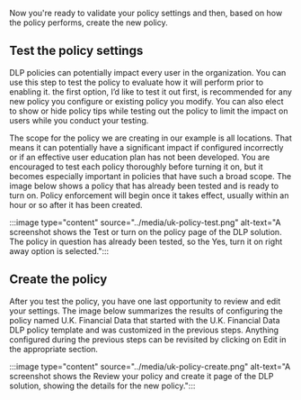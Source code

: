Now you're ready to validate your policy settings and then, based on how the policy performs, create the new policy.

## Test the policy settings
DLP policies can potentially impact every user in the organization. You can use this step to test the policy to evaluate how it will perform prior to enabling it. the first option, I’d like to test it out first, is recommended for any new policy you configure or existing policy you modify. You can also elect to show or hide policy tips while testing out the policy to limit the impact on users while you conduct your testing. 

The scope for the policy we are creating in our example is all locations. That means it can potentially have a significant impact if configured incorrectly or if an effective user education plan has not been developed. You are encouraged to test each policy thoroughly before turning it on, but it becomes especially important in policies that have such a broad scope. The image below shows a policy that has already been tested and is ready to turn on. Policy enforcement will begin once it takes effect, usually within an hour or so after it has been created.

:::image type="content" source="../media/uk-policy-test.png" alt-text="A screenshot shows the Test or turn on the policy page of the DLP solution. The policy in question has already been tested, so the Yes, turn it on right away option is selected.":::

## Create the policy
After you test the policy, you have one last opportunity to review and edit your settings. The image below summarizes the results of configuring the policy named U.K. Financial Data that started with the U.K. Financial Data DLP policy template and was customized in the previous steps. Anything configured during the previous steps can be revisited by clicking on Edit in the appropriate section.
 
:::image type="content" source="../media/uk-policy-create.png" alt-text="A screenshot shows the Review your policy and create it page of the DLP solution, showing the details for the new policy.":::